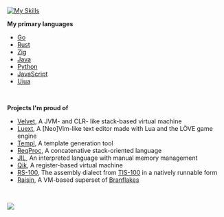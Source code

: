 [![My Skills](https://skillicons.dev/icons?i=go,cs,rust,swift,ruby,git,py,js,html,css,lua,neovim,vscode,apple,windows,npm,nodejs,idea,c,cpp,zig,java,scala,nim,blender)](https://skillicons.dev)
<br>

<!--
what are you doing snooping around in here?
-->
**My primary languages**
- [Go](https://go.dev)
- [Rust](https://www.rust-lang.org)
- [Zig](https://ziglang.org)
- [Java](https://en.m.wikipedia.org/wiki/Java_(programming_language))
- [Python](https://www.python.org)
- [JavaScript](https://en.m.wikipedia.org/wiki/JavaScript)
- [Uiua](https://uiua.org)

<br>

**Projects I'm proud of**
* [Velvet](<https://github.com/voidwyrm-2/velvet-vm>), A JVM- and CLR- like stack-based virtual machine
* [Luext](<https://github.com/voidwyrm-2/luext>), A [Neo]Vim-like text editor made with Lua and the LÖVE game engine
* [Templ](<https://github.com/voidwyrm-2/templ>), A template generation tool
* [ReqProc](<https://github.com/voidwyrm-2/reqproc>), A concatenative stack-oriented language
* [JIL](<https://github.com/voidwyrm-2/reqproc>), An interpreted language with manual memory management
* [Qik](<https://github.com/voidwyrm-2/qik>), A register-based virtual machine
* [RS-100](<https://github.com/voidwyrm-2/rs-100>), The assembly dialect from [TIS-100](<https://www.zachtronics.com/tis-100/>) in a natively runnable form
* [Raisin](<https://github.com/voidwyrm-2/raisin>), A VM-based superset of [Branflakes](<https://en.wikipedia.org/wiki/Brainfuck>)

<br>

<p align="left">
	<img src="https://raw.githubusercontent.com/catppuccin/catppuccin/main/assets/footers/gray0_ctp_on_line.svg?sanitize=true" />
</p>
<!--https://github.com/catppuccin-->
